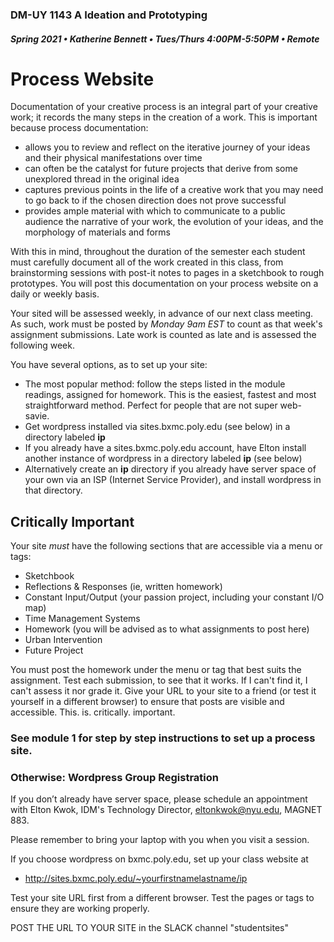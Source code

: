 ### DM-UY 1143 A Ideation and Prototyping
##### Spring 2021 • Katherine Bennett • Tues/Thurs 4:00PM-5:50PM • Remote

# Process Website

Documentation of your creative process is an integral part of your creative work; it records the many steps in the creation of a work. This is important because process documentation:

*   allows you to review and reflect on the iterative journey of your ideas and their physical manifestations over time
*   can often be the catalyst for future projects that derive from some unexplored thread in the original idea
*   captures previous points in the life of a creative work that you may need to go back to if the chosen direction does not prove successful
*   provides ample material with which to communicate to a public audience the narrative of your work, the evolution of your ideas, and the morphology of materials and forms

With this in mind, throughout the duration of the semester each student must carefully document all of the work created in this class, from brainstorming sessions with post-it notes to pages in a sketchbook to rough prototypes. You will post this documentation on your process website on a daily or weekly basis. 

Your sited will be assessed weekly, in advance of our next class meeting. As such, work must be posted by *Monday 9am EST* to count as that week's assignment submissions. Late work is counted as late and is assessed the following week. 

You have several options, as to set up your site:

* The most popular method: follow the steps listed in the module readings, assigned for homework. This is the easiest, fastest and most straightforward method. Perfect for people that are not super web-savie.
* Get wordpress installed via sites.bxmc.poly.edu (see below) in a directory labeled **ip**
* If you already have a sites.bxmc.poly.edu account, have Elton install another instance of wordpress in a directory labeled **ip** (see below)
* Alternatively create an **ip** directory if you already have server space of your own via an ISP (Internet Service Provider), and install wordpress in that directory.

## Critically Important

Your site _must_ have the following sections that are accessible via a menu or tags: 

- Sketchbook
- Reflections & Responses (ie, written homework)
- Constant Input/Output (your passion project, including your constant I/O map)
- Time Management Systems
- Homework (you will be advised as to what assignments to post here)
- Urban Intervention
- Future Project


You must post the homework under the menu or tag that best suits the assignment. Test each submission, to see that it works. If I can't find it, I can't assess it nor grade it. Give your URL to your site to a friend (or test it yourself in a different browser) to ensure that posts are visible and accessible. This. is. critically. important.

### See module 1 for step by step instructions to set up a process site.

### Otherwise: Wordpress Group Registration

If you don’t already have server space, please schedule an appointment with Elton Kwok, IDM's Technology Director, eltonkwok@nyu.edu, MAGNET 883.

Please remember to bring your laptop with you when you visit a session.

If you choose wordpress on bxmc.poly.edu, set up your class website at
  * http://sites.bxmc.poly.edu/~yourfirstnamelastname/ip

Test your site URL first from a different browser. Test the pages or tags to ensure they are working properly.

POST THE URL TO YOUR SITE in the SLACK channel "studentsites"